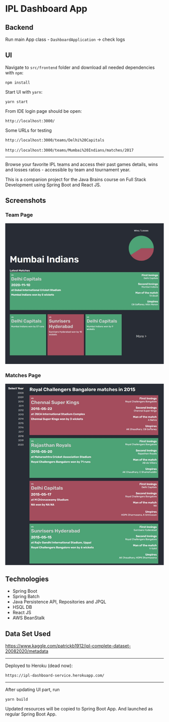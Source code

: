 # IPL Dashboard App
## Backend

Run main App class - `DashboardApplication` -> check logs

## UI

Navigate to `src/frontend` folder and download all needed dependencies with `npm`:

    npm install

Start UI with `yarn`:

    yarn start

From IDE login page should be open:

    http://localhost:3000/

Some URLs for testing

    http://localhost:3000/teams/Delhi%20Capitals

    http://localhost:3000/teams/Mumbai%20Indians/matches/2017

---
Browse your favorite IPL teams and access their past games details, wins and losses ratios - accessible by team and tournament year.

This is a companion project for the Java Brains course on Full Stack Development using Spring Boot and React JS.

## Screenshots

### Team Page

![Team Page Page](/README/team-page.jpg)

### Matches Page

![Matches Page](/README/matches-page.jpg)

## Technologies

* Spring Boot
* Spring Batch
* Java Persistence API, Repositories and JPQL
* HSQL DB
* React JS
* AWS BeanStalk

## Data Set Used
https://www.kaggle.com/patrickb1912/ipl-complete-dataset-20082020/metadata

---

Deployed to Heroku (dead now):

    https://ipl-dashboard-service.herokuapp.com/

---
After updating UI part, run 

    yarn build 

Updated resources will be copied to Spring Boot App. And launched as regular Spring Boot App. 

